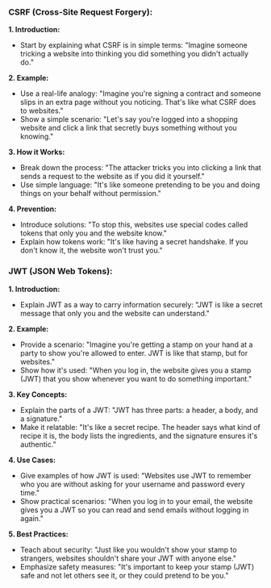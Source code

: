 ### CSRF (Cross-Site Request Forgery):

**1. Introduction:**
   - Start by explaining what CSRF is in simple terms: "Imagine someone tricking a website into thinking you did something you didn't actually do."

**2. Example:**
   - Use a real-life analogy: "Imagine you're signing a contract and someone slips in an extra page without you noticing. That's like what CSRF does to websites."
   - Show a simple scenario: "Let's say you're logged into a shopping website and click a link that secretly buys something without you knowing."

**3. How it Works:**
   - Break down the process: "The attacker tricks you into clicking a link that sends a request to the website as if you did it yourself."
   - Use simple language: "It's like someone pretending to be you and doing things on your behalf without permission."

**4. Prevention:**
   - Introduce solutions: "To stop this, websites use special codes called tokens that only you and the website know."
   - Explain how tokens work: "It's like having a secret handshake. If you don't know it, the website won't trust you."

### JWT (JSON Web Tokens):

**1. Introduction:**
   - Explain JWT as a way to carry information securely: "JWT is like a secret message that only you and the website can understand."

**2. Example:**
   - Provide a scenario: "Imagine you're getting a stamp on your hand at a party to show you're allowed to enter. JWT is like that stamp, but for websites."
   - Show how it's used: "When you log in, the website gives you a stamp (JWT) that you show whenever you want to do something important."

**3. Key Concepts:**
   - Explain the parts of a JWT: "JWT has three parts: a header, a body, and a signature."
   - Make it relatable: "It's like a secret recipe. The header says what kind of recipe it is, the body lists the ingredients, and the signature ensures it's authentic."

**4. Use Cases:**
   - Give examples of how JWT is used: "Websites use JWT to remember who you are without asking for your username and password every time."
   - Show practical scenarios: "When you log in to your email, the website gives you a JWT so you can read and send emails without logging in again."

**5. Best Practices:**
   - Teach about security: "Just like you wouldn't show your stamp to strangers, websites shouldn't share your JWT with anyone else."
   - Emphasize safety measures: "It's important to keep your stamp (JWT) safe and not let others see it, or they could pretend to be you."


